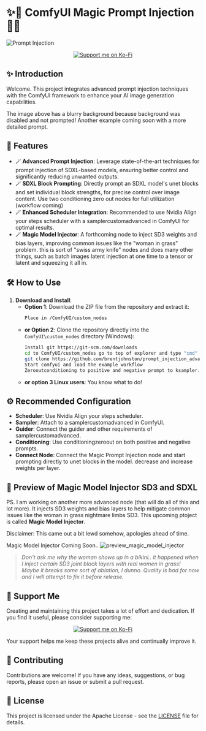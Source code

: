 # ✨🔮 ComfyUI Magic Prompt Injection 🔮✨

![Prompt Injection](https://github.com/DataCTE/prompt_injection/assets/23625562/25d61586-935d-4afa-9709-6874f3e62783)

<p align="center">
  <a href="https://ko-fi.com/311_code"><img src="https://img.shields.io/badge/Support%20Me-Ko--Fi-red?style=for-the-badge&logo=ko-fi&logoColor=white" alt="Support me on Ko-Fi"></a>

## ✨ Introduction

Welcome. This project integrates advanced prompt injection techniques with the ComfyUI framework to enhance your AI image generation capabilities. 

The image above has a blurry background because background was disabled and not prompted! Another example coming soon with a more detailed prompt.

## 🔮 Features

- 🪄 **Advanced Prompt Injection**: Leverage state-of-the-art techniques for prompt injection of SDXL-based models, ensuring better control and significantly reducing unwanted outputs.
- 🪄 **SDXL Block Prompting**: Directly prompt an SDXL model's unet blocks and set individual block strengths, for precise control over image content. Use two conditioning zero out nodes for full utilization (workflow coming)
- 🪄 **Enhanced Scheduler Integration**: Recommended to use Nvidia Align your steps scheduler with a samplercustomadvanced in ComfyUI for optimal results.
- 🪄 **Magic Model Injector**: A forthcoming node to inject SD3 weights and bias layers, improving common issues like the "woman in grass" problem. this is sort of "swiss army knife" nodes and does many other things, such as batch images latent injection at one time to a tensor or latent and squeezing it all in.

## 🛠️ How to Use

1. **Download and Install**:
    - **Option 1**: Download the ZIP file from the repository and extract it:
      ```sh
      Place in /ComfyUI/custom_nodes
      ```
    - **or Option 2**: Clone the repository directly into the `ComfyUI\custom_nodes` directory (Windows):
      ```sh
      Install git https://git-scm.com/downloads
      cd to ComfyUI/custom_nodes go to top of explorer and type "cmd"
      git clone https://github.com/brentjohnston/prompt_injection_advanced.git
      Start comfyui and load the example workflow
      Zerooutconditioning to positive and negative prompt to ksampler. Use this node instead to prompt, but you can do it either way.
      ```
    - **or option 3 Linux users**: You know what to do!

## ⚙️ Recommended Configuration

- **Scheduler**: Use Nvidia Align your steps scheduler.
- **Sampler**: Attach to a samplercustomadvanced in ComfyUI.
- **Guider**: Connect the guider and other requirements of samplercustomadvanced.
- **Conditioning**: Use conditioningzeroout on both positive and negative prompts.
- **Connect Node**: Connect the Magic Prompt Injection node and start prompting directly to unet blocks in the model. decrease and increase weights per layer.

## 🔮 Preview of Magic Model Injector SD3 and SDXL

PS. I am working on another more advanced node (that will do all of this and lot more). It injects SD3 weights and bias layers to help mitigate common issues like the woman in grass nightmare limbs SD3. This upcoming ptoject is called **Magic Model Injector**.

Disclaimer: This came out a bit lewd somehow, apologies ahead of time.

Magic Model Injector Coming Soon.. ![preview_magic_model_injector](https://github.com/DataCTE/prompt_injection/assets/23625562/83d84b79-1372-4891-9c53-238f769e637b)

> *Don't ask me why the woman shows up in a bikini.. it happened when I inject certain SD3 joint block layers with real women in grass! Maybe it breaks some sort of ablation, I dunno. Quality is bad for now and I will attempt to fix it before release.*

## 💖 Support Me

Creating and maintaining this project takes a lot of effort and dedication. If you find it useful, please consider supporting me:

<p align="center">
  <a href="https://ko-fi.com/311_code" target="_blank"><img src="https://img.shields.io/badge/Support%20Me-Ko--Fi-red?style=for-the-badge&logo=ko-fi&logoColor=white" alt="Support me on Ko-Fi"></a>
</p>

Your support helps me keep these projects alive and continually improve it.

## 🤝 Contributing

Contributions are welcome! If you have any ideas, suggestions, or bug reports, please open an issue or submit a pull request.

## 📜 License

This project is licensed under the Apache License - see the [LICENSE](LICENSE) file for details.
